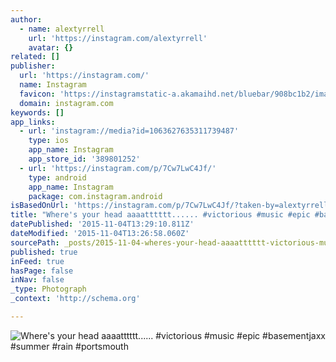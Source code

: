 ```yaml
---
author:
  - name: alextyrrell
    url: 'https://instagram.com/alextyrrell'
    avatar: {}
related: []
publisher:
  url: 'https://instagram.com/'
  name: Instagram
  favicon: 'https://instagramstatic-a.akamaihd.net/bluebar/908bc1b2/images/ico/favicon.ico'
  domain: instagram.com
keywords: []
app_links:
  - url: 'instagram://media?id=1063627635311739487'
    type: ios
    app_name: Instagram
    app_store_id: '389801252'
  - url: 'https://instagram.com/p/7Cw7LwC4Jf/'
    type: android
    app_name: Instagram
    package: com.instagram.android
isBasedOnUrl: 'https://instagram.com/p/7Cw7LwC4Jf/?taken-by=alextyrrell'
title: "Where's your head aaaatttttt...... #victorious #music #epic #basementjaxx #summer #rain #portsmouth"
datePublished: '2015-11-04T13:29:10.811Z'
dateModified: '2015-11-04T13:26:58.060Z'
sourcePath: _posts/2015-11-04-wheres-your-head-aaaatttttt-victorious-music-epic.md
published: true
inFeed: true
hasPage: false
inNav: false
_type: Photograph
_context: 'http://schema.org'

---
```

![Where's your head aaaatttttt&period;&period;&period;&period;&period;&period; &num;victorious &num;music &num;epic &num;basementjaxx &num;summer &num;rain &num;portsmouth](https://igcdn-photos-e-a.akamaihd.net/hphotos-ak-xpf1/t51.2885-15/e15/11201633_719791981489252_1497377661_n.jpg)